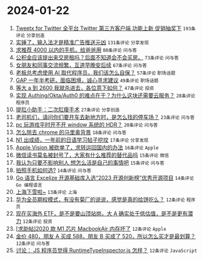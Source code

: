 # 2024-01-22

1. [Tweetx for Twitter 全平台 Twitter 第三方客户端 功能上新 促销抽奖下](https://www.v2ex.com/t/1010570) `193条评论` `分享创造`
1. [实锤了，输入法才是精准广告推送元凶](https://www.v2ex.com/t/1010518) `131条评论` `分享发现`
1. [求推荐 4000 以内的手机，给爸爸用](https://www.v2ex.com/t/1010566) `80条评论` `问与答`
1. [公积金应该提出来交房租吗？后面不知道会不会买房。](https://www.v2ex.com/t/1010530) `73条评论` `问与答`
1. [女朋友和同事交流频繁，互道早晚安后续](https://www.v2ex.com/t/1010543) `67条评论` `问与答`
1. [老板总考虑使用 AI 取代程序员，我们该怎么自保？](https://www.v2ex.com/t/1010611) `57条评论` `职场话题`
1. [GAP 一年半考研，面临困境，诚心寻求建议](https://www.v2ex.com/t/1010526) `49条评论` `职场话题`
1. [等大 a 到 2600 我就杀进去，各位意下如何？](https://www.v2ex.com/t/1010681) `47条评论` `投资`
1. [实现 Authing/Okta/Auth0 的难点在于？为什么这块还需要云服务？](https://www.v2ex.com/t/1010604) `28条评论` `程序员`
1. [提肛小助手：二次肛瘘手术](https://www.v2ex.com/t/1010679) `27条评论` `分享创造`
1. [老司机们，请问你们要开车去新地方时，是怎么找的停车场？](https://www.v2ex.com/t/1010602) `23条评论` `问与答`
1. [pc 玩游戏平时开不开 window 系统的 HDR？](https://www.v2ex.com/t/1010674) `20条评论` `问与答`
1. [怎么除去 chrome 的马里奥背景](https://www.v2ex.com/t/1010638) `18条评论` `问与答`
1. [N1 出成绩，一年前的日语学习帖子挖坟](https://www.v2ex.com/t/1010582) `17条评论` `分享发现`
1. [Apple Vision 被砍单了，求转运回国内的办法](https://www.v2ex.com/t/1010559) `16条评论` `Apple`
1. [微信读书莫名被封号了，大家有什么推荐的替代品吗](https://www.v2ex.com/t/1010614) `15条评论` `微信`
1. [我认为只要不影响别人 想怎么活是自己的事情吧](https://www.v2ex.com/t/1010600) `15条评论` `问与答`
1. [拍照手机如何选?](https://www.v2ex.com/t/1010702) `14条评论` `问与答`
1. [Go 语言 Excelize 开源基础库入选“2023 开源创新榜”优秀开源项目](https://www.v2ex.com/t/1010621) `14条评论` `Go 编程语言`
1. [上海下雪啦~](https://www.v2ex.com/t/1010572) `13条评论` `上海`
1. [华为全员期权模式，有没有菊厂的说说，感觉是真的给饼吃么？](https://www.v2ex.com/t/1010701) `12条评论` `程序员`
1. [现在买海外 ETF，是不是要山顶站岗，大 A 确实处于低估值，是不是更有潜力](https://www.v2ex.com/t/1010693) `12条评论` `投资`
1. [[求助帖]2020 款 M1 芯片 MacbookAir 内存坏了](https://www.v2ex.com/t/1010684) `12条评论` `Apple`
1. [金价 480，朋友 A 买成 588，朋友 B 买成了 520，所以怎么买才是最划算？](https://www.v2ex.com/t/1010595) `12条评论` `问与答`
1. [讨论： JS 程序员觉得 RuntimeTypeInspector.js 怎样？](https://www.v2ex.com/t/1010532) `12条评论` `JavaScript`
